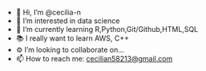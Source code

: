 - 👋 Hi, I’m @cecilia-n
- 🔗 I’m interested in data science 
- 🌱 I’m currently learning R,Python,Git/Github,HTML,SQL 
- 📚 I really want to learn AWS, C++
- ⚙️ I’m looking to collaborate on...
- 📫 How to reach me: cecilian58213@gmail.com

<!---
cecilia-n/cecilia-n is a ✨ special ✨ repository because its `README.md` (this file) appears on your GitHub profile.
You can click the Preview link to take a look at your changes.
--->
